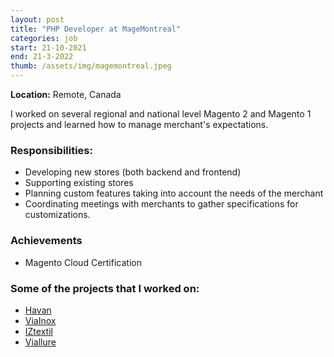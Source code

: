 ```yaml
---
layout: post
title: "PHP Developer at MageMontreal"
categories: job
start: 21-10-2021
end: 21-3-2022
thumb: /assets/img/magemontreal.jpeg
---
```


**Location:** Remote, Canada

I worked on several regional and national level Magento 2 and Magento 1 projects and learned how to manage merchant's expectations.

### Responsibilities:
- Developing new stores (both backend and frontend)
- Supporting existing stores
- Planning custom features taking into account the needs of the merchant
- Coordinating meetings with merchants to gather specifications for customizations.

### Achievements

- Magento Cloud Certification

### Some of the projects that I worked on:

- [Havan](https://www.havan.com.br/)
- [ViaInox](https://www.viainox.com/)
- [IZtextil](https://iztextil.com/)
- [Viallure](https://www.viallure.com.br/)